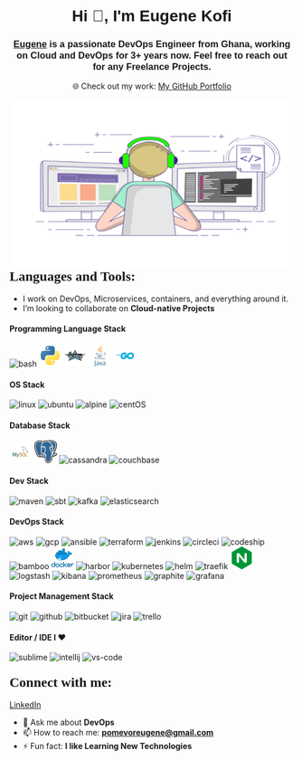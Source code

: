 <!-- Header Section -->
<h1 align="center"><font face="Arial">Hi 👋, I'm Eugene Kofi</font></h1>
<h3 align="center"><font face="Arial"><a href="https://www.linkedin.com/in/eugene-pomevor/" target="_blank" rel="noreferrer">Eugene</a> is a passionate DevOps Engineer from Ghana, working on Cloud and DevOps for 3+ years now. Feel free to reach out for any Freelance Projects.</font></h3>

<!-- Portfolio / GitHub Section -->
<p align="center">
  🌐 Check out my work: <a href="https://github.com/eugenekofi" target="_blank" rel="noreferrer">My GitHub Portfolio</a>
</p>

<!-- GIF -->
<img align="right" height="300" width="500" src="https://raw.githubusercontent.com/mikonoid/mikonoid/main/images/gifs/coder3.gif" />

<!-- Languages and Tools Section -->
<h3 align="left"><font size="+2" face="Verdana">Languages and Tools:</font></h3>

- I work on DevOps, Microservices, containers, and everything around it.
- I’m looking to collaborate on **Cloud-native Projects**

#### Programming Language Stack
<p align="left">
<img src="https://www.vectorlogo.zone/logos/gnu_bash/gnu_bash-icon.svg" alt="bash" width="40" height="40"/>  
<img src="https://raw.githubusercontent.com/github/explore/master/topics/python/python.png" alt="python" width="40" height="40"/> 
<img src="https://raw.githubusercontent.com/github/explore/master/topics/groovy/groovy.png" alt="groovy" width="40" height="40"/>  
<img src="https://raw.githubusercontent.com/github/explore/master/topics/java/java.png" alt="java" width="40" height="40"/>  
<img src="https://raw.githubusercontent.com/github/explore/master/topics/go/go.png" alt="go" width="40" height="40"/> 
</p>

#### OS Stack
<p align="left">
<img src="https://brandlogos.net/wp-content/uploads/2020/03/Linux-logo.png" alt="linux" width="40" height="40"/>  
<img src="https://www.vectorlogo.zone/logos/ubuntu/ubuntu-icon.svg" alt="ubuntu" width="40" height="40"/>  
<img src="https://www.vectorlogo.zone/logos/alpinelinux/alpinelinux-icon.svg" alt="alpine" width="40" height="40"/> 
<img src="https://www.vectorlogo.zone/logos/centos/centos-icon.svg" alt="centOS" width="40" height="40"/> 
</p>

#### Database Stack
<p align="left">
<img src="https://raw.githubusercontent.com/github/explore/master/topics/mysql/mysql.png" alt="mysql" width="40" height="40"/>  
<img src="https://raw.githubusercontent.com/github/explore/master/topics/postgresql/postgresql.png" alt="postgresql" width="40" height="40"/>  
<img src="https://www.vectorlogo.zone/logos/apache_cassandra/apache_cassandra-icon.svg" alt="cassandra" width="40" height="40"/> 
<img src="https://www.vectorlogo.zone/logos/couchbase/couchbase-icon.svg" alt="couchbase" width="40" height="40"/> 
</p>

#### Dev Stack
<p align="left">
<img src="https://www.vectorlogo.zone/logos/vscode-icons/vscode-icons-icon.svg" alt="maven" width="40" height="40"/> 
<img src="https://www.vectorlogo.zone/logos/scala-sbt/scala-sbt-icon.svg" alt="sbt" width="40" height="40"/> 
<img src="https://www.vectorlogo.zone/logos/apache_kafka/apache_kafka-icon.svg" alt="kafka" width="40" height="40"/> 
<img src="https://www.vectorlogo.zone/logos/elastic/elastic-icon.svg" alt="elasticsearch" width="40" height="40"/> 
</p>

#### DevOps Stack 
<p align="left">
<img src="https://www.vectorlogo.zone/logos/amazon_aws/amazon_aws-icon.svg" alt="aws" width="40" height="40"/> 
<img src="https://www.vectorlogo.zone/logos/google_cloud/google_cloud-icon.svg" alt="gcp" width="40" height="40"/>  
<img src="https://www.vectorlogo.zone/logos/ansible/ansible-icon.svg" alt="ansible" width="40" height="40"/> 
<img src="https://www.vectorlogo.zone/logos/terraformio/terraformio-icon.svg" alt="terraform" width="40" height="40"/> 
<img src="https://www.vectorlogo.zone/logos/jenkins/jenkins-icon.svg" alt="jenkins" width="40" height="40"/>  
<img src="https://www.vectorlogo.zone/logos/circleci/circleci-icon.svg" alt="circleci" width="40" height="40"/> 
<img src="https://www.vectorlogo.zone/logos/codeship/codeship-icon.svg" alt="codeship" width="40" height="40"/> 
<img src="https://www.vectorlogo.zone/logos/atlassian_bamboo/atlassian_bamboo-icon.svg" alt="bamboo" width="40" height="40"/> 
<img src="https://raw.githubusercontent.com/github/explore/master/topics/docker/docker.png" alt="docker" width="40" height="40"/>  
<img src="https://www.vectorlogo.zone/logos/goharborio/goharborio-icon.svg" alt="harbor" width="40" height="40"/> 
<img src="https://www.vectorlogo.zone/logos/kubernetes/kubernetes-icon.svg" alt="kubernetes" width="40" height="40"/>  
<img src="https://www.vectorlogo.zone/logos/helmsh/helmsh-icon.svg" alt="helm" width="40" height="40"/> 
<img src="https://www.vectorlogo.zone/logos/traefikio/traefikio-icon.svg" alt="traefik" width="40" height="40"/> 
<img src="https://raw.githubusercontent.com/github/explore/master/topics/nginx/nginx.png" alt="nginx" width="40" height="40"/>  
<img src="https://www.vectorlogo.zone/logos/elasticco_logstash/elasticco_logstash-icon.svg" alt="logstash" width="40" height="40"/> 
<img src="https://www.vectorlogo.zone/logos/elasticco_kibana/elasticco_kibana-icon.svg" alt="kibana" width="40" height="40"/> 
<img src="https://www.vectorlogo.zone/logos/prometheusio/prometheusio-icon.svg" alt="prometheus" width="40" height="40"/> 
<img src="https://www.vectorlogo.zone/logos/graphiteapp/graphiteapp-icon.svg" alt="graphite" width="40" height="40"/> 
<img src="https://www.vectorlogo.zone/logos/grafana/grafana-icon.svg" alt="grafana" width="40" height="40"/> 
</p>

#### Project Management Stack
<p align="left">
<img src="https://www.vectorlogo.zone/logos/git-scm/git-scm-icon.svg" alt="git" width="40" height="40"/>  
<img src="https://www.vectorlogo.zone/logos/github/github-icon.svg" alt="github" width="40" height="40"/> 
<img src="https://www.vectorlogo.zone/logos/bitbucket/bitbucket-icon.svg" alt="bitbucket" width="40" height="40"/>  
<img src="https://www.vectorlogo.zone/logos/atlassian_jira/atlassian_jira-icon.svg" alt="jira" width="40" height="40"/> 
<img src="https://www.vectorlogo.zone/logos/trello/trello-icon.svg" alt="trello" width="40" height="40"/>
</p>

#### Editor / IDE I ♥
<p align="left">
<img src="https://cdn.worldvectorlogo.com/logos/sublime-text.svg" alt="sublime" width="40" height="40"/> 
<img src="https://cdn.worldvectorlogo.com/logos/intellij-idea-1.svg" alt="intellij" width="40" height="40"/> 
<img src="https://www.vectorlogo.zone/logos/visualstudio_code/visualstudio_code-icon.svg" alt="vs-code" width="40" height="40"/> 
</p>

<!-- Contact Section -->
<h3 align="left"><font size="+2" face="Verdana">Connect with me:</font></h3>
<p align="left">
<a href="https://www.linkedin.com/in/eugene-pomevor/" target="_blank">LinkedIn</a>
</p>

- 💬 Ask me about **DevOps**
- 📫 How to reach me: **[pomevoreugene@gmail.com](mailto:pomevoreugene@gmail.com)**
- ⚡ Fun fact: **I like Learning New Technologies**





